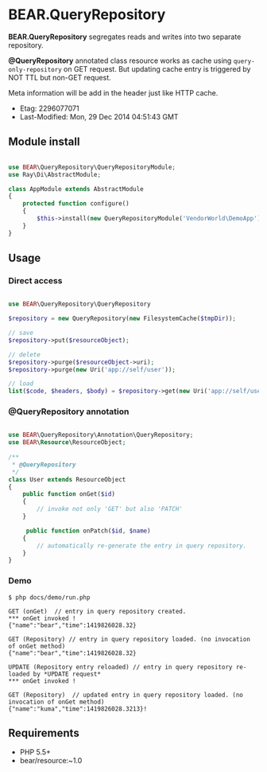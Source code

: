 # BEAR.QueryRepository

**BEAR.QueryRepository** segregates reads and writes into two separate repository.

**@QueryRepository** annotated class resource works as cache using `query-only-repository` on GET request. But updating cache entry is triggered by NOT TTL but non-GET request.

Meta information will be add in the header just like HTTP cache.

 * Etag: 2296077071
 * Last-Modified: Mon, 29 Dec 2014 04:51:43 GMT

## Module install

```php

use BEAR\QueryRepository\QueryRepositoryModule;
use Ray\Di\AbstractModule;

class AppModule extends AbstractModule
{
    protected function configure()
    {
        $this->install(new QueryRepositoryModule('VendorWorld\DemoApp'); // for query storage namespace
    }
}

```
## Usage

### Direct access

```php

use BEAR\QueryRepository\QueryRepository

$repository = new QueryRepository(new FilesystemCache($tmpDir));

// save
$repository->put($resourceObject);

// delete
$repository->purge($resourceObject->uri);
$repository->purge(new Uri('app://self/user'));

// load
list($code, $headers, $body) = $repository->get(new Uri('app://self/user'));

```

### @QueryRepository annotation

```php

use BEAR\QueryRepository\Annotation\QueryRepository;
use BEAR\Resource\ResourceObject;
 
/**
 * @QueryRepository
 */
class User extends ResourceObject
{
    public function onGet($id)
    {
        // invoke not only 'GET' but also 'PATCH'
    }

     public function onPatch($id, $name)
    {
        // automatically re-generate the entry in query repository.
    }
}
```

### Demo

    $ php docs/demo/run.php
    
    GET (onGet)  // entry in query repository created.
    *** onGet invoked !
    {"name":"bear","time":1419826028.32}
    
    GET (Repository) // entry in query repository loaded. (no invocation of onGet method)
    {"name":"bear","time":1419826028.32}
    
    UPDATE (Repository entry reloaded) // entry in query repository re-loaded by *UPDATE request*
    *** onGet invoked !
    
    GET (Repository)  // updated entry in query repository loaded. (no invocation of onGet method)
    {"name":"kuma","time":1419826028.3213}!

## Requirements

 * PHP 5.5+
 * bear/resource:~1.0
 
